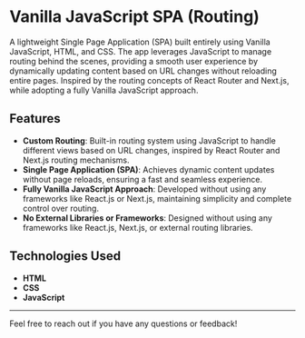 # Vanilla JavaScript SPA (Routing)

A lightweight Single Page Application (SPA) built entirely using Vanilla JavaScript, HTML, and CSS. The app leverages JavaScript to manage routing behind the scenes, providing a smooth user experience by dynamically updating content based on URL changes without reloading entire pages. Inspired by the routing concepts of React Router and Next.js, while adopting a fully Vanilla JavaScript approach.

## Features

- **Custom Routing**: Built-in routing system using JavaScript to handle different views based on URL changes, inspired by React Router and Next.js routing mechanisms.
- **Single Page Application (SPA)**: Achieves dynamic content updates without page reloads, ensuring a fast and seamless experience.
- **Fully Vanilla JavaScript Approach**: Developed without using any frameworks like React.js or Next.js, maintaining simplicity and complete control over routing.
- **No External Libraries or Frameworks**: Designed without using any frameworks like React.js, Next.js, or external routing libraries.
  
## Technologies Used

- **HTML**
- **CSS**
- **JavaScript**

---

Feel free to reach out if you have any questions or feedback!
